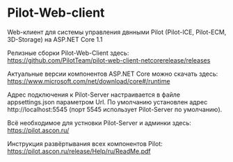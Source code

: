 # Pilot-Web-client
Web-клиент для системы управления двнными Pilot (Pilot-ICE, Pilot-ECM, 3D-Storage) на ASP.NET Core 1.1

Релизные сборки Pilot-Web-Client здесь: https://github.com/PilotTeam/pilot-web-client-netcorerelease/releases

Актуальные версии компонентов ASP.NET Core можно скачать здесь:
https://www.microsoft.com/net/download/core#/runtime

Адрес подключения к Pilot-Server настраивается в файле appsettings.json параметром Url. По умолчанию установлен адрес http://localhost:5545 (порт 5545 использует Pilot-Server по умолчанию).

Всё необходимое для устновки Pilot-Server и админки здесь: https://pilot.ascon.ru/

Инструкция развёртывания всех компонентов Pilot: https://pilot.ascon.ru/release/Help/ru/ReadMe.pdf
